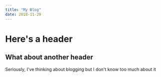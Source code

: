 ```yaml
---
title: "My Blog"
date: 2018-11-29
---
```

# Here's a header 
## What about another header

Seriously, I've thinking about blogging but I don't know too much about it
